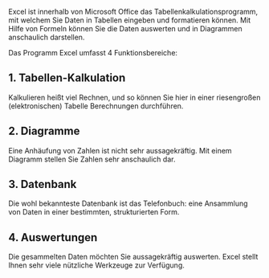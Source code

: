 Excel ist innerhalb von Microsoft Office das Tabellenkalkulationsprogramm, mit welchem Sie Daten in Tabellen eingeben und formatieren können. Mit Hilfe von Formeln können Sie die Daten auswerten und in Diagrammen anschaulich darstellen.

Das Programm Excel umfasst 4 Funktionsbereiche:
## 1. Tabellen-Kalkulation
Kalkulieren heißt viel Rechnen, und so können Sie hier in einer riesengroßen (elektronischen) Tabelle Berechnungen durchführen.

## 2. Diagramme
Eine Anhäufung von Zahlen ist nicht sehr aussagekräftig. Mit einem Diagramm stellen Sie Zahlen sehr anschaulich dar.

## 3. Datenbank
Die wohl bekannteste Datenbank ist das Telefonbuch: eine Ansammlung von Daten in einer bestimmten, strukturierten Form.

## 4. Auswertungen
Die gesammelten Daten möchten Sie aussagekräftig auswerten. Excel stellt Ihnen sehr viele nützliche Werkzeuge zur Verfügung.
